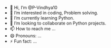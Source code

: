 - 👋 Hi, I’m @P-Vindhya10
- 👀 I’m interested in coding, Problem solving.
- 🌱 I’m currently learning Python.
- 💞️ I’m looking to collaborate on Python projects.
- 📫 How to reach me ...
- 😄 Pronouns: ...
- ⚡ Fun fact: ...

<!---
P-Vindhya10/P-Vindhya10 is a ✨ special ✨ repository because its `README.md` (this file) appears on your GitHub profile.
You can click the Preview link to take a look at your changes.
--->
